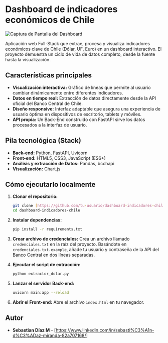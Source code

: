 # Dashboard de indicadores económicos de Chile

![Captura de Pantalla del Dashboard](https://github.com/user-attachments/assets/13960c38-1bea-43d3-b9c0-d5b96d8b8690)

Aplicación web Full-Stack que extrae, procesa y visualiza indicadores económicos clave de Chile (Dólar, UF, Euro) en un dashboard interactivo. El proyecto demuestra un ciclo de vida de datos completo, desde la fuente hasta la visualización.



## Características principales
- **Visualización interactiva:** Gráfico de líneas que permite al usuario cambiar dinámicamente entre diferentes indicadores.
- **Datos en tiempo real:** Extracción de datos directamente desde la API oficial del Banco Central de Chile.
- **Diseño responsive:** Interfaz adaptable que asegura una experiencia de usuario óptima en dispositivos de escritorio, tablets y móviles.
- **API propia:** Un Back-End construido con FastAPI sirve los datos procesados a la interfaz de usuario.

## Pila tecnológica (Stack)
* **Back-end:** Python, FastAPI, Uvicorn
* **Front-end:** HTML5, CSS3, JavaScript (ES6+)
* **Análisis y extracción de Datos:** Pandas, bcchapi
* **Visualización:** Chart.js

## Cómo ejecutarlo localmente

1.  **Clonar el repositorio:**
    ```bash
    git clone [https://github.com/tu-usuario/dashboard-indicadores-chile.git](https://github.com/tu-usuario/dashboard-indicadores-chile.git)
    cd dashboard-indicadores-chile
    ```

2.  **Instalar dependencias:**
    ```bash
    pip install -r requirements.txt
    ```

3.  **Crear archivo de credenciales:**
    Crea un archivo llamado `credenciales.txt` en la raíz del proyecto. Basándote en `credenciales.txt.example`, añade tu usuario y contraseña de la API del Banco Central en dos líneas separadas.

4.  **Ejecutar el script de extracción:**
    ```bash
    python extractor_dolar.py
    ```

5.  **Lanzar el servidor Back-end:**
    ```bash
    uvicorn main:app --reload
    ```

6.  **Abrir el Front-end:**
    Abre el archivo `index.html` en tu navegador.

## Autor
* **Sebastian Díaz M** - [https://www.linkedin.com/in/sebasti%C3%A1n-d%C3%ADaz-miranda-82a707168/]
